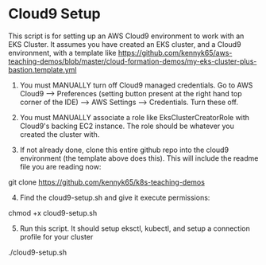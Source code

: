 # Cloud9 Setup
This script is for setting up an AWS Cloud9 environment to work with an EKS Cluster.  It assumes you have created an EKS cluster, and a Cloud9 environment, with a template like https://github.com/kennyk65/aws-teaching-demos/blob/master/cloud-formation-demos/my-eks-cluster-plus-bastion.template.yml


1.  You must MANUALLY turn off Cloud9 managed credentials.  Go to AWS Cloud9 —> Preferences (setting button present at the right hand top corner of the IDE) —> AWS Settings —> Credentials.  Turn these off.

2.  You must MANUALLY associate a role like EksClusterCreatorRole with Cloud9's backing EC2 instance.  The role should be whatever you created the cluster with.

3.  If not already done, clone this entire github repo into the cloud9 environment (the template above does this).  This will include the readme file you are reading now:

git clone https://github.com/kennyk65/k8s-teaching-demos

4.  Find the cloud9-setup.sh and give it execute permissions:

chmod +x cloud9-setup.sh

5.  Run this script.  It should setup eksctl, kubectl, and setup a connection profile for your cluster

./cloud9-setup.sh
